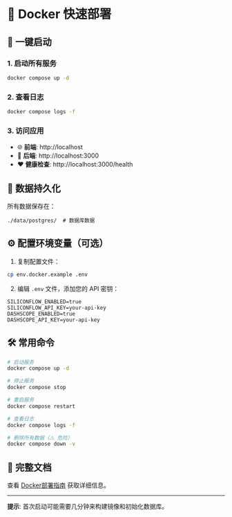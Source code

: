 # 🐳 Docker 快速部署

## 🚀 一键启动

### 1. 启动所有服务

```bash
docker compose up -d
```

### 2. 查看日志

```bash
docker compose logs -f
```

### 3. 访问应用

- 🌐 **前端**: http://localhost
- 🔌 **后端**: http://localhost:3000
- ❤️ **健康检查**: http://localhost:3000/health

## 📂 数据持久化

所有数据保存在：
```
./data/postgres/  # 数据库数据
```

## ⚙️ 配置环境变量（可选）

1. 复制配置文件：
```bash
cp env.docker.example .env
```

2. 编辑 `.env` 文件，添加您的 API 密钥：
```env
SILICONFLOW_ENABLED=true
SILICONFLOW_API_KEY=your-api-key
DASHSCOPE_ENABLED=true
DASHSCOPE_API_KEY=your-api-key
```

## 🛠️ 常用命令

```bash
# 启动服务
docker compose up -d

# 停止服务
docker compose stop

# 重启服务
docker compose restart

# 查看日志
docker compose logs -f

# 删除所有数据（⚠️ 危险）
docker compose down -v
```

## 📖 完整文档

查看 [Docker部署指南](docs/guide/DOCKER_DEPLOYMENT.md) 获取详细信息。

---

**提示**: 首次启动可能需要几分钟来构建镜像和初始化数据库。
